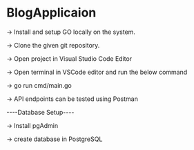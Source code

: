 # BlogApplicaion

-> Install and setup GO locally on the system.

-> Clone the given git repository.

-> Open project in Visual Studio Code Editor

-> Open terminal in VSCode editor and run the below command

-> go run cmd/main.go

-> API endpoints can be tested using Postman

----Database Setup----

-> Install pgAdmin

-> create database in PostgreSQL




